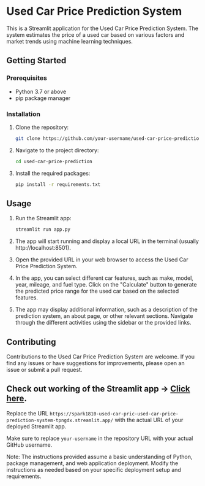 
# Used Car Price Prediction System

This is a Streamlit application for the Used Car Price Prediction System. The system estimates the price of a used car based on various factors and market trends using machine learning techniques.

## Getting Started
 
### Prerequisites

- Python 3.7 or above
- pip package manager

### Installation

1. Clone the repository:

   ```bash
   git clone https://github.com/your-username/used-car-price-prediction.git
   ```

2. Navigate to the project directory:

   ```bash
   cd used-car-price-prediction
   ```

3. Install the required packages:

   ```bash
   pip install -r requirements.txt
   ```

## Usage

1. Run the Streamlit app:

   ```bash
   streamlit run app.py
   ```

2. The app will start running and display a local URL in the terminal (usually http://localhost:8501).

3. Open the provided URL in your web browser to access the Used Car Price Prediction System.

4. In the app, you can select different car features, such as make, model, year, mileage, and fuel type. Click on the "Calculate" button to generate the predicted price range for the used car based on the selected features.

5. The app may display additional information, such as a description of the prediction system, an about page, or other relevant sections. Navigate through the different activities using the sidebar or the provided links.

## Contributing

Contributions to the Used Car Price Prediction System are welcome. If you find any issues or have suggestions for improvements, please open an issue or submit a pull request.



## Check out working of the Streamlit app -> [Click here](https://spark1810-used-car-pric-used-car-price-prediction-system-tpngdx.streamlit.app/).

Replace the URL `https://spark1810-used-car-pric-used-car-price-prediction-system-tpngdx.streamlit.app/` with the actual URL of your deployed Streamlit app.

Make sure to replace `your-username` in the repository URL with your actual GitHub username.

Note: The instructions provided assume a basic understanding of Python, package management, and web application deployment. Modify the instructions as needed based on your specific deployment setup and requirements.
